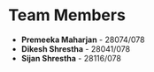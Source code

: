 # Team Members
- **Premeeka Maharjan** - 28074/078
- **Dikesh Shrestha** - 28041/078
- **Sijan Shrestha** - 28116/078
